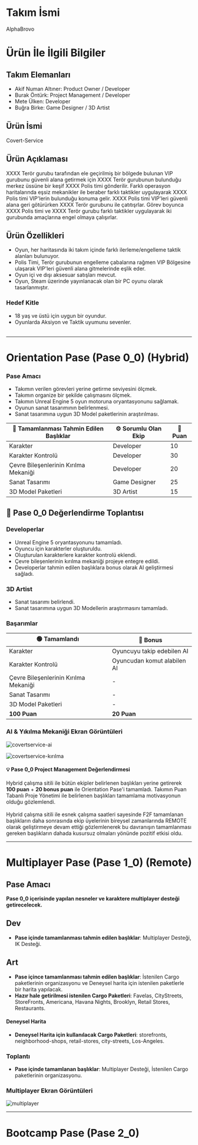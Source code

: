 # **Takım İsmi**

AlphaBrovo

# Ürün İle İlgili Bilgiler

## Takım Elemanları
- Akif Numan Altıner: Product Owner / Developer 
- Burak Öntürk: Project Management / Developer
- Mete Ülken: Developer
- Buğra Birke: Game Designer / 3D Artist

## Ürün İsmi

Covert-Service

## Ürün Açıklaması

XXXX Terör gurubu tarafından ele geçirilmiş bir bölgede bulunan VIP gurubunu güvenli alana getirmek için XXXX Terör gurubunun bulunduğu merkez üssüne bir keşif XXXX Polis timi gönderilir. Farklı operasyon haritalarında eşsiz mekanikler ile beraber farklı taktikler uygulayarak XXXX Polis timi VIP'lerin bulunduğu konuma gelir. XXXX Polis timi VIP'leri güvenli alana geri götürürken XXXX Terör gurubunu ile çatıtışrlar. Görev boyunca XXXX Polis timi ve XXXX Terör gurubu farklı taktikler uygulayarak iki gurubunda amaçlarına engel olmaya çalışırlar.

## Ürün Özellikleri

- Oyun, her haritasında iki takım içinde farklı ilerleme/engelleme taktik alanları bulunuyor.
- Polis Timi, Terör gurubunun engelleme çabalarına rağmen VIP Bölgesine ulaşarak VIP'leri güvenli alana gitmelerinde eşlik eder.
- Oyun içi ve dışı aksesuar satışları mevcut.
- Oyun, Steam üzerinde yayınlanacak olan bir PC oyunu olarak tasarlanmıştır.

### Hedef Kitle

- 18 yaş ve üstü için uygun bir oyundur.
- Oyunlarda Aksiyon ve Taktik uyumunu sevenler.
<br /> <br />
------------------------------------------------------------------------------------------------------------------------------------------

# Orientation Pase (Pase 0_0) (Hybrid)

### Pase Amacı
- Takımın verilen görevleri yerine getirme seviyesini ölçmek.
- Takımın organize bir şekilde çalışmasını ölçmek.
- Takımın Unreal Engine 5 oyun motoruna oryantasyonunu sağlamak.
- Oyunun sanat tasarımının belirlenmesi.
- Sanat tasarımına uygun 3D Model paketlerinin araştırılması.

| 📝 Tamamlanması Tahmin Edilen Başlıklar 	| ⚙️ Sorumlu Olan Ekip 	| 💯 Puan 	|
|----------------------------------------	|---------------------	|--------	|
| Karakter                               	| Developer           	| 10     	|
| Karakter Kontrolü                      	| Developer           	| 30     	|
| Çevre Bileşenlerinin Kırılma Mekaniği  	| Developer           	| 20     	|
| Sanat Tasarımı                         	| Game Designer       	| 25     	|
| 3D Model Paketleri                     	| 3D Artist           	| 15     	|

## 🎯 **Pase 0_0 Değerlendirme Toplantısı** <br />
### Developerlar
- Unreal Engine 5 oryantasyonunu tamamladı.
- Oyuncu için karakterler oluşturuldu.
- Oluşturulan karakterlere karakter kontrolü eklendi.
- Çevre bileşenlerinin kırılma mekaniği projeye entegre edildi.
- Developerlar tahmin edilen başlıklara bonus olarak AI geliştirmesi sağladı. 

### 3D Artist
- Sanat tasarımı belirlendi.
- Sanat tasarımına uygun 3D Modellerin araştırmasını tamamladı. <br />

### Başarımlar <br />

| 🟢 Tamamlandı                          	| 💎 Bonus                     	|
|---------------------------------------	|-----------------------------	|
| Karakter                              	| Oyuncuyu takip edebilen AI  	|
| Karakter Kontrolü                     	| Oyuncudan komut alabilen AI 	|
| Çevre Bileşenlerinin Kırılma Mekaniği 	| -                           	|
| Sanat Tasarımı                        	| -                           	|
| 3D Model Paketleri                    	| -                           	|
| **100 Puan**                           	| **20  Puan**                  |

### AI & Yıkılma Mekaniği Ekran Görüntüleri
![covertservice-ai](https://github.com/AkifNuman/Covert-Service-Private/assets/54241620/b6359463-a69c-4056-829c-5a7bc3c7ef36)

![covertservice-kırılma](https://github.com/AkifNuman/Covert-Service-Private/assets/54241620/bca43a3e-54cd-4765-9978-3916c294549c)

#### **💡 Pase 0_0 Project Management Değerlendirmesi** <br />
Hybrid çalışma sitili ile bütün ekipler belirlenen başlıkları yerine getirerek **100 puan** + **20 bonus puan** ile Orientation Pase'i tamamladı. Takımın Puan Tabanlı Proje Yönetimi ile belirlenen başlıkları tamamlama motivasyonun olduğu gözlemlendi.<br /> <br />
Hybrid çalışma sitili ile esnek çalışma saatleri sayesinde F2F tamamlanan başlıkların daha sonrasında ekip üyelerinin bireysel zamanlarında REMOTE olarak geliştirmeye devam ettiği gözlemlenerek bu davranışın tamamlanması gereken başlıkların dahada kusursuz olmaları yönünde pozitif etkisi oldu.

------------------------------------------------------------------------------------------------------------------------------------------

# Multiplayer Pase (Pase 1_0) (Remote)

## Pase Amacı
**Pase 0_0 içerisinde yapılan nesneler ve karaktere multiplayer desteği getirecelecek.**

## Dev
- **Pase içinde tamamlanması tahmin edilen başlıklar**: Multiplayer Desteği, IK Desteği.

## Art
- **Pase içince tamamlanması tahmin edilen başlıklar**: İstenilen Cargo paketlerinin organizasyonu ve Deneysel harita için istenilen paketlerle bir harita yapılacak. 
- **Hazır hale getirilmesi istenilen Cargo Paketleri**: Favelas, CityStreets, StoreFronts, Americana, Havana Nights, Brooklyn, Retail Stores, Restaurants.

#### Deneysel Harita
- **Deneysel Harita için kullanılacak Cargo Paketleri**: storefronts, neighborhood-shops, retail-stores, city-streets, Los-Angeles.

### Toplantı


- **Pase içinde tamamlanan başlıklar**: Multiplayer Desteği, İstenilen Cargo paketlerinin organizasyonu.

### Multiplayer Ekran Görüntüleri
![multiplayer](https://github.com/AkifNuman/Covert-Service-Private/assets/54241620/bb07dbb9-b118-4ad3-a7af-1f506af7e1ea)

------------------------------------------------------------------------------------------------------------------------------------------

# Bootcamp Pase (Pase 2_0)

